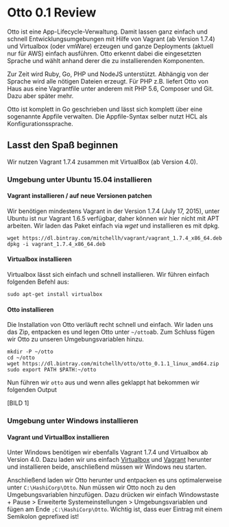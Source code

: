 # Otto 0.1 Review

Otto ist eine App-Lifecycle-Verwaltung. Damit lassen ganz einfach und schnell Entwicklungsumgebungen 
mit Hilfe von Vagrant (ab Version 1.7.4) und Virtualbox (oder vmWare) erzeugen und ganze Deployments (aktuell nur für AWS) 
einfach ausführen. Otto erkennt dabei die eingesetzten Sprache und wählt anhand derer die zu 
installierenden Komponenten. 

Zur Zeit wird Ruby, Go, PHP und NodeJS unterstützt. Abhängig von der Sprache wird alle nötigen Dateien 
erzeugt. Für PHP z.B. liefert Otto von Haus aus eine Vagrantfile unter anderem mit 
PHP 5.6, Composer und Git. Dazu aber später mehr.

Otto ist komplett in Go geschrieben und lässt sich komplett über eine sogenannte Appfile verwalten. 
Die Appfile-Syntax selber nutzt HCL als Konfigurationssprache.

## Lasst den Spaß beginnen

Wir nutzen Vagrant 1.7.4 zusammen mit VirtualBox (ab Version 4.0).

### Umgebung unter Ubuntu 15.04 installieren

#### Vagrant installieren / auf neue Versionen patchen

Wir benötigen mindestens Vagrant in der Version 1.7.4 (July 17, 2015), unter Ubuntu ist nur Vagrant 1.6.5 verfügbar, daher können wir hier nicht mit APT arbeiten. Wir laden das Paket einfach via _wget_ und installieren es mit dpkg.

```
wget https://dl.bintray.com/mitchellh/vagrant/vagrant_1.7.4_x86_64.deb
dpkg -i vagrant_1.7.4_x86_64.deb
```

#### Virtualbox installieren

Virtualbox lässt sich einfach und schnell installieren. Wir führen einfach folgenden Befehl aus:

`sudo apt-get install virtualbox`

#### Otto installieren

Die Installation von Otto verläuft recht schnell und einfach. Wir laden uns das Zip, entpacken es und legen Otto unter `~/otto`ab. Zum Schluss fügen wir Otto zu unseren Umgebungsvariablen hinzu.

```
mkdir -P ~/otto
cd ~/otto
wget https://dl.bintray.com/mitchellh/otto/otto_0.1.1_linux_amd64.zip
sudo export PATH $PATH:~/otto
```

Nun führen wir `otto` aus und wenn alles geklappt hat bekommen wir folgenden Output

[BILD 1]

### Umgebung unter Windows installieren

#### Vagrant und VirtualBox installieren

Unter Windows benötigen wir ebenfalls Vagrant 1.7.4 und Virtualbox ab Version 4.0. Dazu laden wir uns einfach [Virtualbox](http://download.virtualbox.org/virtualbox/5.0.4/VirtualBox-5.0.4-102546-Win.exe) und [Vagrant](https://dl.bintray.com/mitchellh/vagrant/vagrant_1.7.4.msi) herunter und installieren beide, anschließend müssen wir Windows neu starten.

Anschließend laden wir Otto herunter und entpacken es uns optimalerweise unter `C:\HashiCorp\Otto`. Nun müssen wir Otto noch zu den Umgebungsvariablen hinzufügen. Dazu drücken wir einfach Windowstaste + Pause > Erweiterte Systemeinstellungen > Umgebungsvariablen und fügen am Ende `;C:\HashiCorp\Otto`. Wichtig ist, dass euer Eintrag mit einem Semikolon geprefixed ist!

